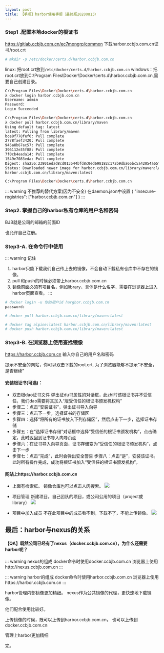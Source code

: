 ```yaml
---
layout: post
title: 【手顺】harbor使用手顺（最终版20200813）
---
```


### Step1 .配置本地docker的根证书
https://gitlab.ccbjb.com.cn/ec7mongrp/common
下载harbor.ccbjb.com.cn证书/root.crt
```bash
# mkdir -p /etc/docker/certs.d/harbor.ccbjb.com.cn
```
linux: 把root.crt放到`/etc/docker/certs.d/harbor.ccbjb.com.cn`
windows：把root.crt放到C:\Program Files\Docker\Docker\certs.d\harbor.ccbjb.com.cn,需要自己创建目录。

```bash
C:\Program Files\Docker\Docker\certs.d\harbor.ccbjb.com.cn
λ docker login harbor.ccbjb.com.cn
Username: admin
Password:
Login Succeeded

C:\Program Files\Docker\Docker\certs.d\harbor.ccbjb.com.cn
λ docker pull harbor.ccbjb.com.cn/library/maven
Using default tag: latest
latest: Pulling from library/maven
bce8f778fef0: Pull complete
2778faef3420: Pull complete
945a8b67ac57: Pull complete
396112e35f08: Pull complete
7f0cb4eada14: Pull complete
1549e7083eda: Pull complete
Digest: sha256:23801edad8cd013544bfd8c0ed698182c172b9dba66bc5a42054a65f5da9c6ca
Status: Downloaded newer image for harbor.ccbjb.com.cn/library/maven:latest
harbor.ccbjb.com.cn/library/maven:latest

C:\Program Files\Docker\Docker\certs.d\harbor.ccbjb.com.cn
```

::: warning 不推荐的替代方案(因为不安全)
在daemon.json中设置
{
  "insecure-registries": ["harbor.ccbjb.com.cn"]
}
:::

### Step2. 掌握自己的harbor私有仓库的用户名和密码
BJB就是公司的邮箱的前面ID

也允许自己注册。

### Step3-A. 在命令行中使用

::: warning 记住
 1. harbor只能下载我们自己传上去的镜像，不会自动下载私有仓库中不存在的镜像。
 2. pull 和push的时候必须带上harbor.ccbjb.com.cn
 3. 镜像前面必须有项目名，例如library，具体是什么名字，需要在浏览器上进入harbor页面查看。
:::

```bash
# docker login -u 你的用户id hargbor.ccbjb.com.cn
password:

# docker pull harbor.ccbjb.com.cn/library/maven:latest

# docker tag alpine:latest harbor.ccbjb.com.cn/library/maven:latest
# docker push harbor.ccbjb.com.cn/library/maven:latest
```


### Step3-B. 在浏览器上使用查找镜像
https://harbor.ccbjb.com.cn
输入你自己的用户名和密码

提示不安全的网站，你可以双击下载的root.crt.
为了浏览器能够不提示“不安全，是否继续”

#### 安装根证书(可选)：
- 双击根dao证书文件 弹出证du书属性的对话框，此zhi时该根证书并不受信任，我们dao需要将其加入“版受信任的根证书颁发机权构”
- 步骤二：点击“安装证书”，弹出证书导入向导
- 步骤三：点击下一步，选择证书的存储区
- 步骤四：选择“将所有的证书放入下列存储区”，然后点击下一步，选择证书存储
- 步骤五：在“选择证书存储”对话框中选择“受信任的根证书颁发机构”，点击确定，此时返回到证书导入向导页面
- 步骤六：在证书导入向导页面，证书存储变为“受信任的根证书颁发机构”，点击下一步
- 步骤七：点击“完成”，此时会弹出安全警告 步骤八：点击“是”，安装该证书。此时所有操作完成，成功将根证书加入“受信任的根证书颁发机构”。

#### 网站上https://harbor.ccbjb.com.cn
- 上面有检索框。
镜像仓库也可以点击人肉搜索。
![](/docs/images/2020-08-13-11-24-47.png)

- 项目管理
  新建项目，自己团队的项目，或公司公用的项目（project或library）
![](/docs/images/2020-08-13-11-38-37.png)

- 项目中加入成员
  不在此项目中的成员看不到，下载不了，不能上传镜像。
  ![](/docs/images/2020-08-13-11-39-25.png)


## 最后：harbor与nexus的关系

#### 【QA】既然公司已经有了nexus（docker.ccbjb.com.cn），为什么还需要harbor呢？

::: warning nexus的组成
docker命令时使用docker.ccbjb.com.cn
浏览器上使用http://nexus.ccbjb.com.cn
:::

::: warning harbor的组成
docker命令时使用harbor.ccbjb.com.cn
浏览器上使用https://harbor.ccbjb.com.cn
:::

harbor管理内部镜像更加精细。
nexus作为公共镜像的代理，更快速地下载镜像。

他们配合使用比较好。

上传镜像的时候，既可以上传到harbor.ccbjb.com.cn，
也可以上传到docker.ccbjb.com.cn

管理上harbor更加精细

完。


